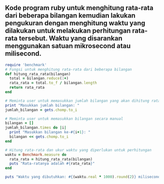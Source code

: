 ## Kode program ruby untuk menghitung rata-rata dari beberapa bilangan kemudian lakukan pengukuran dengan menghitung waktu yang dilakukan untuk melakukan perhitungan rata-rata tersebut. Waktu yang disarankan menggunakan satuan mikrosecond atau milisecond. 

```ruby
require 'benchmark'
# Fungsi untuk menghitung rata-rata dari beberapa bilangan
def hitung_rata_rata(bilangan)
  total = bilangan.reduce(:+)
  rata_rata = total.to_f / bilangan.length
  return rata_rata
end

# Meminta user untuk memasukkan jumlah bilangan yang akan dihitung rata-ratanya
print "Masukkan jumlah bilangan: "
jumlah_bilangan = gets.chomp.to_i

# Meminta user untuk memasukkan bilangan secara manual
bilangan = []
jumlah_bilangan.times do |i|
  print "Masukkan bilangan ke-#{i+1}: "
  bilangan << gets.chomp.to_i
end

# Hitung rata-rata dan ukur waktu yang diperlukan untuk perhitungan
waktu = Benchmark.measure do
  rata_rata = hitung_rata_rata(bilangan)
  puts "Rata-ratanya adalah #{rata_rata}"
end

puts "Waktu yang dibutuhkan: #{(waktu.real * 1000).round(2)} milisecond"
```
